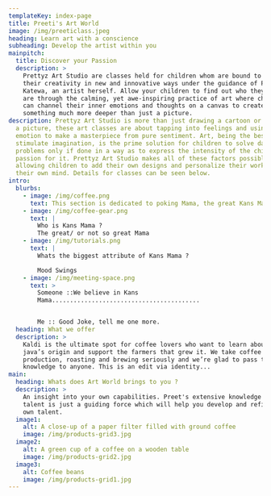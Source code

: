 ```yaml
---
templateKey: index-page
title: Preeti's Art World
image: /img/preeticlass.jpeg
heading: Learn art with a conscience
subheading: Develop the artist within you
mainpitch:
  title: Discover your Passion
  description: >
    Prettyz Art Studio are classes held for children whom are bound to express
    their creativity in new and innovative ways under the guidance of Preeti
    Katewa, an artist herself. Allow your children to find out who they truly
    are through the calming, yet awe-inspiring practice of art where children
    can channel their inner emotions and thoughts on a canvas to create
    something much more deeper than just a picture. 
description: Prettyz Art Studio is more than just drawing a cartoon or painting
  a picture, these art classes are about tapping into feelings and using that
  emotion to make a masterpiece from pure sentiment. Art, being the best way to
  stimulate imagination, is the prime solution for children to solve day-to-day
  problems only if done in a way as to express the intensity of the child's
  passion for it. Prettyz Art Studio makes all of these factors possible, by
  allowing children to add their own designs and personalize their work with
  their own mind. Details for classes can be seen below.
intro:
  blurbs:
    - image: /img/coffee.png
      text: This section is dedicated to poking Mama, the great Kans Mama
    - image: /img/coffee-gear.png
      text: |
        Who is Kans Mama ? 
        The great/ or not so great Mama 
    - image: /img/tutorials.png
      text: |
        Whats the biggest attribute of Kans Mama ? 

        Mood Swings 
    - image: /img/meeting-space.png
      text: >
        Someone ::We believe in Kans
        Mama......................................... 


        Me :: Good Joke, tell me one more. 
  heading: What we offer
  description: >
    Kaldi is the ultimate spot for coffee lovers who want to learn about their
    java’s origin and support the farmers that grew it. We take coffee
    production, roasting and brewing seriously and we’re glad to pass that
    knowledge to anyone. This is an edit via identity...
main:
  heading: Whats does Art World brings to you ?
  description: >
    An insight into your own capabilities. Preet's extensive knowledge and
    talent is just a guiding force which will help you develop and refine your
    own talent. 
  image1:
    alt: A close-up of a paper filter filled with ground coffee
    image: /img/products-grid3.jpg
  image2:
    alt: A green cup of a coffee on a wooden table
    image: /img/products-grid2.jpg
  image3:
    alt: Coffee beans
    image: /img/products-grid1.jpg
---
```

